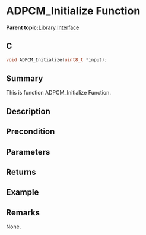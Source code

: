 # ADPCM\_Initialize Function

**Parent topic:**[Library Interface](GUID-C7571EA3-5D96-4A08-AE3F-93DA048E36FB.md)

## C

```c
void ADPCM_Initialize(uint8_t *input);
```

## Summary

This is function ADPCM\_Initialize Function.

## Description

## Precondition

## Parameters

## Returns

## Example

## Remarks

None.

